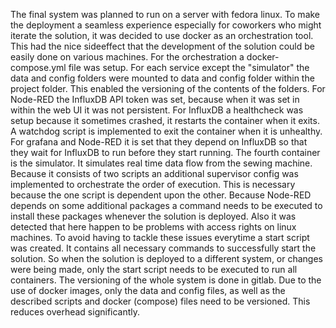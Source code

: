 The final system was planned to run on a server with fedora linux. To make the deployment a seamless experience especially for coworkers who might iterate the solution, it was decided to use docker as an orchestration tool. This had the nice sideeffect that the development of the solution could be easily done on various machines. For the orchestration a docker-compose.yml file was setup. For each service except the "simulator" the data and config folders were mounted to data and config folder within the project folder. This enabled the versioning of the contents of the folders. For Node-RED the InfluxDB API token was set, because when it was set in within the web UI it was not persistent. For InfluxDB a healthcheck was setup because it sometimes crashed, it restarts the container when it exits. A watchdog script is implemented to exit the container when it is unhealthy. For grafana and Node-RED it is set that they depend on InfluxDB so that they wait for InfluxDB to run before they start running. The fourth container is the simulator. It simulates real time data flow from the sewing machine. Because it consists of two scripts an additional supervisor config was implemented to orchestrate the order of execution. This is necessary because the one script is dependent upon the other.
Because Node-RED depends on some additional packages a command needs to be executed to install these packages whenever the solution is deployed. Also it was detected that here happen to be problems with access rights on linux machines. To avoid having to tackle these issues everytime a start script was created. It contains all necessary commands to successfully start the solution. So when the solution is deployed to a different system, or changes were being made, only the start script needs to be executed to run all containers. 
The versioning of the whole system is done in gitlab. Due to the use of docker images, only the data and config files, as well as the described scripts and docker (compose) files need to be versioned. This reduces overhead significantly.